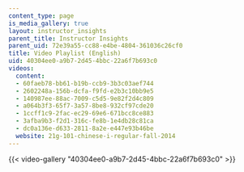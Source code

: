 ```yaml
---
content_type: page
is_media_gallery: true
layout: instructor_insights
parent_title: Instructor Insights
parent_uid: 72e39a55-cc88-e4be-4804-361036c26cf0
title: Video Playlist (English)
uid: 40304ee0-a9b7-2d45-4bbc-22a6f7b693c0
videos:
  content:
  - 60faeb78-bb61-b19b-ccb9-3b3c03aef744
  - 2602248a-156b-dcfa-f9fd-e2b3c10bb9e5
  - 140987ee-88ac-7009-c5d5-9e82f2d4c809
  - a064b3f3-65f7-3a57-8be8-932cf97cde20
  - 1ccff1c9-2fac-ec29-69e6-671bcc8ce883
  - 3afba9b3-f2d1-316c-fe8b-1e4db28c81ca
  - dc0a136e-d633-2811-8a2e-e447e93b46be
  website: 21g-101-chinese-i-regular-fall-2014
---
```



{{< video-gallery "40304ee0-a9b7-2d45-4bbc-22a6f7b693c0" >}}

